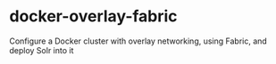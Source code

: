 # docker-overlay-fabric
Configure a Docker cluster with overlay networking, using Fabric, and deploy Solr into it
